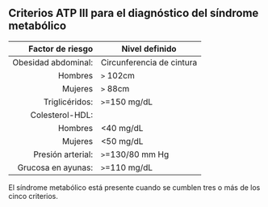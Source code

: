 ## Criterios ATP III para el diagnóstico del síndrome metabólico

| **Factor de riesgo** | **Nivel definido** |
| -: | --- |
| Obesidad abdominal: | Circunferencia de cintura |
| Hombres | `>` 102cm |
| Mujeres | `>` 88cm |
| Triglicéridos: | `>`=150 mg/dL |
| Colesterol-HDL: | |
| Hombres | <40 mg/dL |
| Mujeres | <50 mg/dL |
| Presión arterial: | `>`=130/80 mm Hg |
| Grucosa en ayunas: | `>`=110 mg/dL |

El síndrome metabólico está presente cuando se cumblen tres o más de los cinco criterios.
